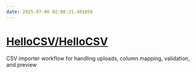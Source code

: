 ```yaml
---
date: 2025-07-06 02:08:21.401058
---
```


# [HelloCSV/HelloCSV](https://github.com/HelloCSV/HelloCSV)

CSV importer workflow for handling uploads, column mapping, validation, and preview